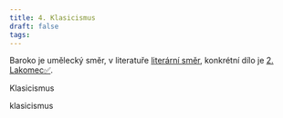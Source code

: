 ```yaml
---
title: 4. Klasicismus
draft: false
tags:
---
```

 Baroko je umělecký směr, v literatuře [literární směr](1.%20Literární%20směr.md), konkrétní dílo je [2. Lakomec✅](2.%20Lakomec✅.md).

Klasicismus

klasicismus